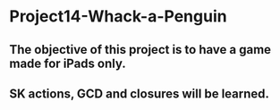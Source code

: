 # Project14-Whack-a-Penguin
## The objective of this project is to have a game made for iPads only. 
## SK actions, GCD and closures will be learned.

